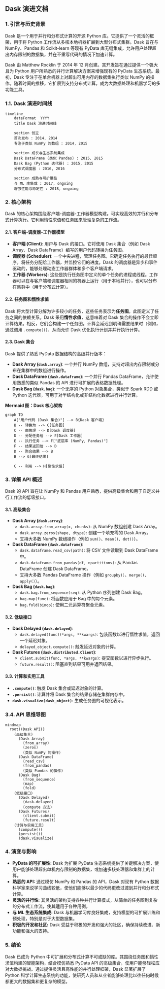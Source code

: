## Dask 演进文档

### 1. 引言与历史背景

Dask 是一个用于并行和分布式计算的开源 Python 库。它提供了一个灵活的框架，用于将 Python 工作流从多核本地机器扩展到大型分布式集群。Dask 旨在与 NumPy、Pandas 和 Scikit-learn 等现有 PyData 库无缝集成，允许用户处理超出内存限制的数据集，并在不重写代码的情况下加速计算。

Dask 由 Matthew Rocklin 于 2014 年 12 月创建。其开发旨在通过提供一个强大且为 Python 用户所熟悉的并行计算解决方案来增强现有的 PyData 生态系统。最初，Dask 专注于在单台机器上对超出可用内存的数据集执行类似 NumPy 的操作。随着时间的推移，它扩展到支持分布式计算，成为大数据处理和机器学习的多功能工具。

### 1.1. Dask 演进时间线

```mermaid
timeline
    dateFormat  YYYY
    title Dask 演进时间线

    section 创立
    首次发布 : 2014, 2014
    专注于类似 NumPy 的数组 : 2014, 2015

    section 成长与生态系统集成
    Dask DataFrame (类似 Pandas) : 2015, 2015
    Dask Bag (Python 迭代器) : 2015, 2015
    分布式调度器 : 2016, 2016

    section 成熟与可扩展性
    与 ML 库集成 : 2017, ongoing
    增强性能与稳定性 : 2018, ongoing
```

### 2. 核心架构

Dask 的核心架构围绕客户端-调度器-工作器模型构建，可实现高效的并行和分布式计算执行。它利用惰性求值和任务图来管理复杂的工作流。

#### 2.1. 客户端-调度器-工作器模型

*   **客户端 (Client)**: 用户与 Dask 的接口。它将使用 Dask 集合（例如 Dask Array、Dask DataFrame）编写的用户代码转换为任务图。
*   **调度器 (Scheduler)**: 一个中央进程，管理任务图。它确定任务执行的最佳顺序，将任务分配给工作器，并监控它们的进度。Dask 的调度器是异步和事件驱动的，能够处理动态工作器群体和多个客户端请求。
*   **工作器 (Workers)**: 这些是执行任务图中定义的单个任务的进程或线程。工作器可以在与客户端和调度器相同的机器上运行（用于本地并行），也可以分布在集群中（用于分布式计算）。

#### 2.2. 任务图和惰性求值

Dask 将大型计算分解为许多较小的任务，这些任务表示为**任务图**。此图定义了任务之间的依赖关系。Dask 采用**惰性求值**，这意味着对 Dask 集合的操作不会立即计算结果。相反，它们会构建一个任务图。计算会延迟到明确需要结果时（例如，通过调用 `.compute()`），从而允许 Dask 优化执行计划并并行执行计算。

#### 2.3. Dask 集合

Dask 提供了熟悉 PyData 数据结构的高级并行版本：

*   **Dask Array (`dask.array`)**: 一个并行 NumPy 数组，支持对超出内存限制或分布在集群中的数组进行操作。
*   **Dask DataFrame (`dask.dataframe`)**: 一个并行 Pandas DataFrame，允许使用熟悉的类似 Pandas 的 API 进行可扩展的表格数据处理。
*   **Dask Bag (`dask.bag`)**: 一个无序的 Python 对象集合，类似于 Spark RDD 或 Python 迭代器，可用于对半结构化或非结构化数据进行并行计算。

**Mermaid 图：Dask 核心架构**

```mermaid
graph TD
    A["用户代码 (Dask 集合)"] --> B{Dask 客户端}
    B -- 转换为 --> C[任务图]
    C -- 由管理 --> D[Dask 调度器]
    D -- 分配任务给 --> E[Dask 工作器]
    E -- 执行任务 --> F["底层库 (NumPy, Pandas)"]
    F -- 结果返回给 --> D
    D -- 聚合结果 --> B
    B --> G[最终结果]
    
    C -- 利用 --> H[惰性求值]
```

### 3. 详细 API 概述

Dask 的 API 旨在让 NumPy 和 Pandas 用户熟悉，提供高级集合和用于自定义并行工作流的低级接口。

#### 3.1. 高级集合

*   **Dask Array (`dask.array`)**:
    *   `dask.array.from_array(x, chunks)`: 从 NumPy 数组创建 Dask Array。
    *   `dask.array.zeros(shape, dtype)`: 创建一个填充零的 Dask Array。
    *   支持大多数 NumPy 数组操作（例如 `sum()`、`mean()`、`dot()`）。
*   **Dask DataFrame (`dask.dataframe`)**:
    *   `dask.dataframe.read_csv(path)`: 将 CSV 文件读取到 Dask DataFrame 中。
    *   `dask.dataframe.from_pandas(df, npartitions)`: 从 Pandas DataFrame 创建 Dask DataFrame。
    *   支持大多数 Pandas DataFrame 操作（例如 `groupby()`、`merge()`、`apply()`）。
*   **Dask Bag (`dask.bag`)**:
    *   `dask.bag.from_sequence(seq)`: 从 Python 序列创建 Dask Bag。
    *   `bag.map(func)`: 将函数应用于 Bag 中的每个元素。
    *   `bag.fold(binop)`: 使用二元运算符聚合元素。

#### 3.2. 低级接口

*   **Dask Delayed (`dask.delayed`)**:
    *   `dask.delayed(func)(*args, **kwargs)`: 包装函数以进行惰性求值，返回一个延迟对象。
    *   `delayed_object.compute()`: 触发延迟对象的计算。
*   **Dask Futures (`dask.distributed.Client`)**:
    *   `client.submit(func, *args, **kwargs)`: 提交函数以进行异步执行。
    *   `future.result()`: 阻塞直到结果可用并返回结果。

#### 3.3. 计算和实用工具

*   **`.compute()`**: 触发 Dask 集合或延迟对象的计算。
*   **`.persist()`**: 计算并将 Dask 集合的结果存储在集群内存中。
*   **`dask.visualize(dask_object)`**: 生成任务图的可视化表示。

### 3.4. API 思维导图

```mermaid
mindmap
  root((Dask API))
    (高级集合)
      (Dask Array)
        (from_array)
        (zeros)
        (类似 NumPy 的操作)
      (Dask DataFrame)
        (read_csv)
        (from_pandas)
        (类似 Pandas 的操作)
      (Dask Bag)
        (from_sequence)
        (map)
        (fold)
    (低级接口)
      (Dask Delayed)
        (dask.delayed)
        (compute 方法)
      (Dask Futures)
        (client.submit)
        (future.result)
    (计算与实用工具)
      (compute())
      (persist())
      (dask.visualize)
```

### 4. 演变与影响

*   **PyData 的可扩展性:** Dask 为扩展 PyData 生态系统提供了关键解决方案，使用户能够处理超出单机内存限制的数据集，或加速多核处理器和集群上的计算。
*   **熟悉的 API:** 通过模仿 NumPy 和 Pandas 的 API，Dask 对现有 Python 数据科学家来说学习曲线较低，使他们能够以最少的代码更改过渡到并行和分布式计算。
*   **灵活的并行性:** 其灵活的架构支持各种并行计算模式，从简单的任务图到复杂的分布式工作流，使其适用于各种用例。
*   **与 ML 生态系统集成:** Dask 与机器学习库良好集成，支持模型的可扩展训练和预处理，特别是对于大型数据集。
*   **积极的开发和社区:** Dask 受益于积极的开发和强大的社区，确保持续改进、新功能和强大的支持。

### 5. 结论

Dask 已成为 Python 中可扩展和分布式计算不可或缺的库。其围绕任务图和惰性求值构建的智能架构，结合模仿熟悉 PyData API 的高级集合，使用户能够轻松应对大数据挑战。通过提供灵活且高性能的并行处理框架，Dask 显著扩展了 Python 科学计算生态系统的功能，使研究人员和从业者能够处理比以往任何时候都更大的数据集和更复杂的模型。
